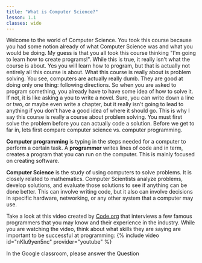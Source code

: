 ```yaml
---
title: "What is Computer Science?"
lesson: 1.1
classes: wide
---
```

Welcome to the world of Computer Science. You took this course because you had some notion already of what Computer Science was and what you would be doing. My guess is that you all took this course thinking "I'm going to learn how to create programs!". While this is true, it really isn't what the course is about. Yes you will learn how to program, but that is actually not entirely all this course is about. What this course is really about is problem solving. You see, computers are actually really dumb. They are good at doing only one thing: following directions. So when you are asked to program something, you already have to have some idea of how to solve it. If not, it is like asking a you to write a novel. Sure, you can write down a line or two, or maybe even write a chapter, but it really isn't going to lead to anything if you don't have a good idea of where it should go. This is why I say this course is really a course about problem solving. You must first solve the problem before you can actually code a solution. Before we get to far in, lets first compare computer science vs. computer programming.

**Computer programming**  is typing in the steps needed for a computer to perform a certain task. A **programmer** writes lines of code and in term, creates a program that you can run on the computer. This is mainly focused on creating software.

**Computer Science** is the study of using computers to solve problems. It is closely related to mathematics. Computer Scientists analyze problems, develop solutions, and evaluate those solutions to see if anything can be done better. This can involve writing code, but it also can involve decisions in specific hardware, networking, or any other system that a computer may use.

Take a look at this video created by [Code.org](https://code.org/) that interviews a few famous programmers that you may know and their experience in the industry. While you are watching the video, think about what skills they are saying are important to be successful at programming:
{% include video id="nKIu9yen5nc" provider="youtube" %}

In the Google classroom, please answer the Question